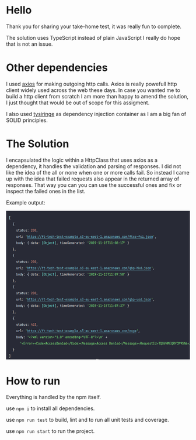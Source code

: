 
# Hello

Thank you for sharing your take-home test, it was really fun to complete.

The solution uses TypeScript instead of plain JavaScript I really do hope that is not an issue. 

# Other dependencies

I used [axios](https://github.com/axios/axios) for making outgoing http calls. Axios is really powefull http client widely used across the web these days. 
In case you wanted me to build a http client from scratch I am more than happy to amend the solution, I just thought that would be out of scope for this assigment. 

I also used [tysiringe](https://github.com/microsoft/tsyringe) as dependency injection container as I am a big fan of SOLID principles.

# The Solution

I encapsulated the logic within a HttpClass that uses axios as a dependency, it handles the validation and parsing of responses. I did not like the idea of the all or none when one
or more calls fail. So instead I came up with the idea that failed requests also appear in the returned array of responses. That way you can you can use the successful ones and fix or inspect
the failed ones in the list. 

Example output:

![Screenshot](https://github.com/adamkosinar/ft-takehome/blob/master/exmaple.png)


# How to run

Everything is handled by the npm itself.

use `npm i` to install all dependencies.

use `npm run test` to build, lint and to run all unit tests and coverage. 

use `npm run start` to run the project. 
